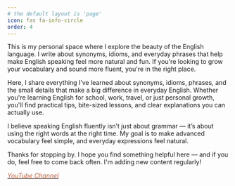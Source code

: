 ```yaml
---
# the default layout is 'page'
icon: fas fa-info-circle
order: 4
---
```


This is my personal space where I explore the beauty of the English language. I write about synonyms, idioms, and everyday phrases that help make English speaking feel more natural and fun. If you're looking to grow your vocabulary and sound more fluent, you're in the right place.

Here, I share everything I’ve learned about synonyms, idioms, phrases, and the small details that make a big difference in everyday English. Whether you're learning English for school, work, travel, or just personal growth, you'll find practical tips, bite-sized lessons, and clear explanations you can actually use.

I believe speaking English fluently isn’t just about grammar — it’s about using the right words at the right time. My goal is to make advanced vocabulary feel simple, and everyday expressions feel natural.

Thanks for stopping by. I hope you find something helpful here — and if you do, feel free to come back often. I'm adding new content regularly!

<a href="https://www.youtube.com/@mexajeni" style="border-bottom:none !important"><i class="fab fa-youtube" style="margin-right:5px;color:#d2603a !important"/>YouTube Channel</a>
